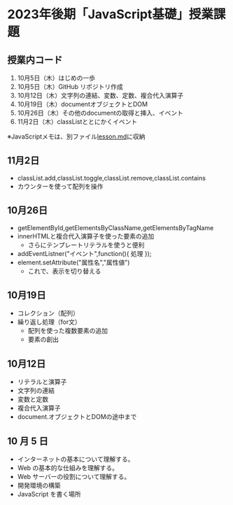 # 2023年後期「JavaScript基礎」授業課題

## 授業内コード
1. 10月5日（木）はじめの一歩
2. 10月5日（木）GitHub リポジトリ作成
3. 10月12日（木）文字列の連結、変数、定数、複合代入演算子
4. 10月19日（木）documentオブジェクトとDOM
5. 10月26日（木）その他のdocumentの取得と挿入、イベント
6. 11月2日（木）classListととにかくイベント

※JavaScriptメモは、別ファイル[lesson.md](./lesson.md)に収納

## 11月2日

- classList.add,classList.toggle,classList.remove,classList.contains
- カウンターを使って配列を操作


## 10月26日

- getElementById,getElementsByClassName,getElementsByTagName
- innerHTMLと複合代入演算子を使った要素の追加
    - さらにテンプレートリテラルを使うと便利
- addEventListner("イベント",function(){ 処理 });
- element.setAttribute("属性名","属性値")
    - これで、表示を切り替える


## 10月19日

- コレクション（配列）
- 繰り返し処理（for文）
    - 配列を使った複数要素の追加
    - 要素の創出


## 10月12日

- リテラルと演算子
- 文字列の連結
- 変数と定数
- 複合代入演算子
- document.オブジェクトとDOMの途中まで


## 10 月 5 日

- インターネットの基本について理解する。
- Web の基本的な仕組みを理解する。
- Web サーバーの役割について理解する。
- 開発環境の構築
- JavaScript を書く場所
